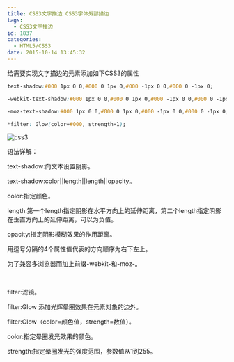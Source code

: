 ```yaml
---
title: CSS3文字描边 CSS3字体外部描边
tags:
  - CSS3文字描边
id: 1837
categories:
  - HTML5/CSS3
date: 2015-10-14 13:45:32
---
```


给需要实现文字描边的元素添加如下CSS3的属性
```css
text-shadow:#000 1px 0 0,#000 0 1px 0,#000 -1px 0 0,#000 0 -1px 0;

-webkit-text-shadow:#000 1px 0 0,#000 0 1px 0,#000 -1px 0 0,#000 0 -1px 0;

-moz-text-shadow:#000 1px 0 0,#000 0 1px 0,#000 -1px 0 0,#000 0 -1px 0;

*filter: Glow(color=#000, strength=1);
```

![css3](http://www.npm8.com/wp-content/uploads/2015/10/57.png)

语法详解：

text-shadow:向文本设置阴影。

text-shadow:color||length||length||opacity。

color:指定颜色。

length:第一个length指定阴影在水平方向上的延伸距离，第二个length指定阴影在垂直方向上的延伸距离，可以为负值。

opacity:指定阴影模糊效果的作用距离。

用逗号分隔的4个属性值代表的方向顺序为右下左上。

为了兼容多浏览器而加上前缀-webkit-和-moz-。

&nbsp;

filter:滤镜。

filter:Glow 添加光辉晕圈效果在元素对象的边外。

filter:Glow（color=颜色值，strength=数值）。

color:指定晕圈发光效果的颜色。

strength:指定晕圈发光的强度范围，参数值从1到255。